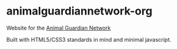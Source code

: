 # animalguardiannetwork-org

Website for the [Animal Guardian Network](https://animalguardiannetwork.org)

Built with HTML5/CSS3 standards in mind and minimal javascript.
